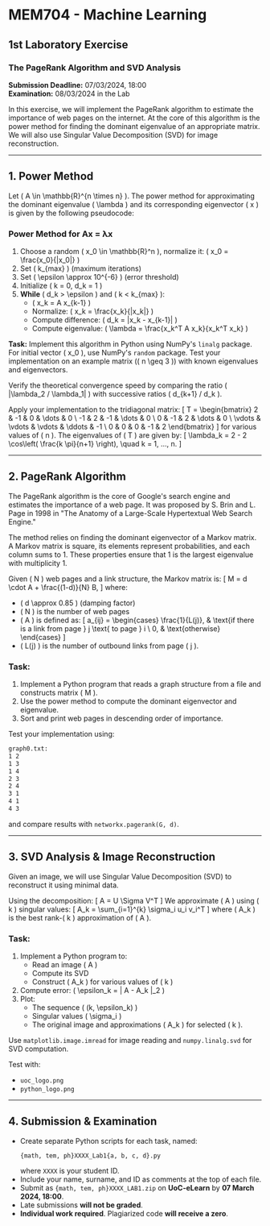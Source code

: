 # MEM704 - Machine Learning
## 1st Laboratory Exercise
### The PageRank Algorithm and SVD Analysis
**Submission Deadline:** 07/03/2024, 18:00  
**Examination:** 08/03/2024 in the Lab  

In this exercise, we will implement the PageRank algorithm to estimate the importance of web pages on the internet. At the core of this algorithm is the power method for finding the dominant eigenvalue of an appropriate matrix. We will also use Singular Value Decomposition (SVD) for image reconstruction.

---
## 1. Power Method
Let \( A \in \mathbb{R}^{n \times n} \). The power method for approximating the dominant eigenvalue \( \lambda \) and its corresponding eigenvector \( x \) is given by the following pseudocode:

### **Power Method for Ax = λx**
1. Choose a random \( x_0 \in \mathbb{R}^n \), normalize it: \( x_0 = \frac{x_0}{\|x_0\|} \)
2. Set \( k_{max} \) (maximum iterations)
3. Set \( \epsilon \approx 10^{-6} \) (error threshold)
4. Initialize \( k = 0, d_k = 1 \)
5. **While** \( d_k > \epsilon \) and \( k < k_{max} \):
   - \( x_k = A x_{k-1} \)
   - Normalize: \( x_k = \frac{x_k}{\|x_k\|} \)
   - Compute difference: \( d_k = \|x_k - x_{k-1}\| \)
   - Compute eigenvalue: \( \lambda = \frac{x_k^T A x_k}{x_k^T x_k} \)

**Task:** Implement this algorithm in Python using NumPy's `linalg` package. For initial vector \( x_0 \), use NumPy's `random` package. Test your implementation on an example matrix (\( n \geq 3 \)) with known eigenvalues and eigenvectors.

Verify the theoretical convergence speed by comparing the ratio \( |\lambda_2 / \lambda_1| \) with successive ratios \( d_{k+1} / d_k \).

Apply your implementation to the tridiagonal matrix:
\[
T = \begin{bmatrix}
2 & -1 & 0 & \dots & 0 \\
-1 & 2 & -1 & \dots & 0 \\
0 & -1 & 2 & \dots & 0 \\
\vdots & \vdots & \vdots & \ddots & -1 \\
0 & 0 & 0 & -1 & 2
\end{bmatrix}
\]
for various values of \( n \). The eigenvalues of \( T \) are given by:
\[
\lambda_k = 2 - 2 \cos\left( \frac{k \pi}{n+1} \right), \quad k = 1, ..., n.
\]

---
## 2. PageRank Algorithm
The PageRank algorithm is the core of Google's search engine and estimates the importance of a web page. It was proposed by S. Brin and L. Page in 1998 in "The Anatomy of a Large-Scale Hypertextual Web Search Engine."

The method relies on finding the dominant eigenvector of a Markov matrix. A Markov matrix is square, its elements represent probabilities, and each column sums to 1. These properties ensure that 1 is the largest eigenvalue with multiplicity 1.

Given \( N \) web pages and a link structure, the Markov matrix is:
\[
M = d \cdot A + \frac{(1-d)}{N} B,
\]
where:
- \( d \approx 0.85 \) (damping factor)
- \( N \) is the number of web pages
- \( A \) is defined as:
  \[
  a_{ij} = \begin{cases}
  \frac{1}{L(j)}, & \text{if there is a link from page } j \text{ to page } i \\
  0, & \text{otherwise}
  \end{cases}
  \]
- \( L(j) \) is the number of outbound links from page \( j \).

### **Task:**
1. Implement a Python program that reads a graph structure from a file and constructs matrix \( M \).
2. Use the power method to compute the dominant eigenvector and eigenvalue.
3. Sort and print web pages in descending order of importance.

Test your implementation using:
```txt
graph0.txt:
1 2
1 3
1 4
2 3
2 4
3 1
4 1
4 3
```
and compare results with `networkx.pagerank(G, d)`.

---
## 3. SVD Analysis & Image Reconstruction
Given an image, we will use Singular Value Decomposition (SVD) to reconstruct it using minimal data.

Using the decomposition:
\[
A = U \Sigma V^T
\]
We approximate \( A \) using \( k \) singular values:
\[
A_k = \sum_{i=1}^{k} \sigma_i u_i v_i^T
\]
where \( A_k \) is the best rank-\( k \) approximation of \( A \).

### **Task:**
1. Implement a Python program to:
   - Read an image \( A \)
   - Compute its SVD
   - Construct \( A_k \) for various values of \( k \)
2. Compute error: \( \epsilon_k = \| A - A_k \|_2 \)
3. Plot:
   - The sequence \( (k, \epsilon_k) \)
   - Singular values \( \sigma_i \)
   - The original image and approximations \( A_k \) for selected \( k \).

Use `matplotlib.image.imread` for image reading and `numpy.linalg.svd` for SVD computation.

Test with:
- `uoc_logo.png`
- `python_logo.png`

---
## 4. Submission & Examination
- Create separate Python scripts for each task, named:
  ```
  {math, tem, ph}XXXX_Lab1{a, b, c, d}.py
  ```
  where `XXXX` is your student ID.
- Include your name, surname, and ID as comments at the top of each file.
- Submit as `{math, tem, ph}XXXX_LAB1.zip` on **UoC-eLearn** by **07 March 2024, 18:00**.
- Late submissions **will not be graded**.
- **Individual work required**. Plagiarized code **will receive a zero**.

